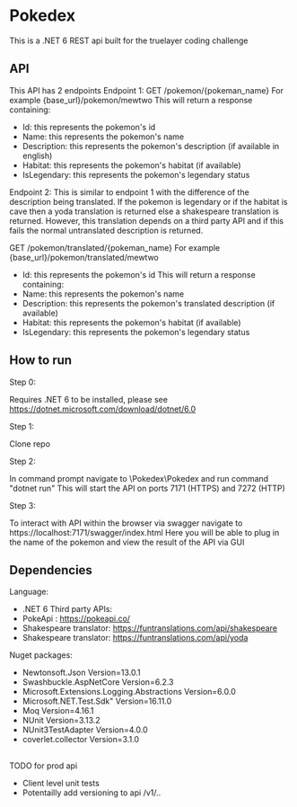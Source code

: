 # Pokedex
This is a .NET 6 REST api built for the truelayer coding challenge

## API
This API has 2 endpoints
Endpoint 1:
GET /pokemon/{pokeman_name}
For example {base_url}/pokemon/mewtwo
This will return a response containing:
- Id: this represents the pokemon's id
- Name: this represents the pokemon's name
- Description: this represents the pokemon's description (if available in english)
- Habitat: this represents the pokemon's habitat (if available)
- IsLegendary: this represents the pokemon's legendary status

Endpoint 2:
This is similar to endpoint 1 with the difference of the description being translated.
If the pokemon is legendary or if the habitat is cave then a yoda translation is returned else a shakespeare translation is returned.
However, this translation depends on a third party API and if this fails the normal untranslated description is returned.

GET /pokemon/translated/{pokeman_name}
For example {base_url}/pokemon/translated/mewtwo
- Id: this represents the pokemon's id
This will return a response containing:
- Name: this represents the pokemon's name
- Description: this represents the pokemon's translated description (if available)
- Habitat: this represents the pokemon's habitat (if available)
- IsLegendary: this represents the pokemon's legendary status


## How to run
Step 0:

Requires .NET 6 to be installed, please see https://dotnet.microsoft.com/download/dotnet/6.0

Step 1:

Clone repo

Step 2:

In command prompt navigate to \Pokedex\Pokedex and run command "dotnet run"
This will start the API on ports 7171 (HTTPS) and 7272 (HTTP)

Step 3:

To interact with API within the browser via swagger navigate to https://localhost:7171/swagger/index.html
Here you will be able to plug in the name of the pokemon and view the result of the API via GUI

## Dependencies
Language:
- .NET 6
Third party APIs:
- PokeApi : https://pokeapi.co/
- Shakespeare translator: https://funtranslations.com/api/shakespeare
- Shakespeare translator: https://funtranslations.com/api/yoda

Nuget packages:
- Newtonsoft.Json Version=13.0.1
- Swashbuckle.AspNetCore Version=6.2.3
- Microsoft.Extensions.Logging.Abstractions Version=6.0.0
- Microsoft.NET.Test.Sdk" Version=16.11.0
- Moq Version=4.16.1
- NUnit Version=3.13.2
- NUnit3TestAdapter Version=4.0.0
- coverlet.collector Version=3.1.0

## 
TODO for prod api
- Client level unit tests
- Potentailly add versioning to api /v1/..
